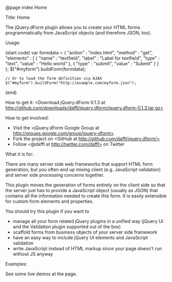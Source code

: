 @page index Home

Title: Home

The jQuery.dForm plugin allows you to create your HTML forms programmatically from JavaScript objects 
(and therefore JSON, too).

Usage:

(start code)
	var formdata =
	{
		"action" : "index.html",
		"method" : "get",
		"elements" : 
		[
			{
				"name" : "textfield",
				"label" : "Label for textfield",
				"type" : "text",
				"value" : "Hello world"
			},
			{
				"type" : "submit",
				"value" : "Submit"
			}
		]			
	};
	$("#myform").buildForm(formdata);
	
	// Or to load the form definition via AJAX
	$("#myform").buildForm("http://example.com/myform.json");
(end)

How to get it:
<Download jQuery.dForm 0.1.3 at http://github.com/downloads/daffl/jquery.dform/jquery.dform-0.1.3.tar.gz>

How to get involved:
* Visit the <jQuery.dForm Google Group at http://groups.google.com/group/jquery-dform>
* Fork the project on <GitHub at http://github.com/daffl/jquery.dform/>
* Follow <@daffl at http://twitter.com/daffl> on Twitter

What it is for:

There are many server side web frameworks that support HTML form generation,
but you often end up mixing client (e.g. JavaScript validation) and server side processing concerns together.

This plugin moves the generation of forms entirely on the client side so that the server just has to provide a 
JavaScript object (usually as JSON) that contains all the information needed to create this form.
It is easily extensible for custom form elements and properties.

You should try this plugin if you want to

* manage all your form related jQuery plugins in a unified way (jQuery UI and the Validation plugin
supported out of the box)
* scaffold forms from business objects of your server side framework
* have an easy way to include jQuery UI elements and JavaScript validation
* write JavaScript instead of HTML markup since your page doesn't run without JS anyway

Examples:

See some live demos at the <Examples> page.